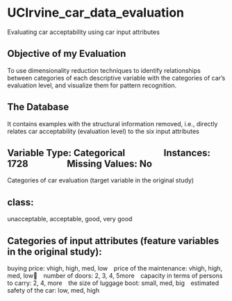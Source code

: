 # UCIrvine_car_data_evaluation
Evaluating car acceptability using car input attributes

## Objective of my Evaluation
To use dimensionality reduction techniques to identify relationships between categories of each descriptive variable with the categories of car’s evaluation level, and visualize them for pattern recognition.

## The Database 
It contains examples with the structural information removed, i.e., directly relates car acceptability (evaluation level) to the six input attributes

## Variable Type: Categorical     Instances: 1728     Missing Values: No
Categories of car evaluation (target variable in the original study)

## class: 
unacceptable, acceptable, good, very good

## Categories of input attributes (feature variables in the original study):
buying price: vhigh, high, med, low price of the maintenance: vhigh, high, med, low number of doors: 2, 3, 4, 5more capacity in terms of persons to carry: 2, 4, more the size of luggage boot: small, med, big estimated safety of the car: low, med, high




